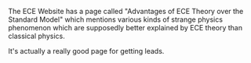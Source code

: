 The ECE Website has a page called "Advantages of ECE Theory over the Standard Model" which mentions various kinds of strange physics phenomenon which are supposedly better explained by ECE theory than classical physics.

It's actually a really good page for getting leads.